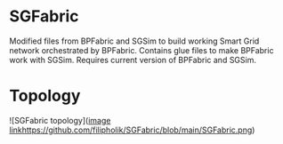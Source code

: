 # SGFabric
Modified files from BPFabric and SGSim to build working Smart Grid network orchestrated by BPFabric. 
Contains glue files to make BPFabric work with SGSim. 
Requires current version of BPFabric and SGSim.

# Topology 
![SGFabric topology]([image link](https://github.com/filipholik/SGFabric/blob/main/SGFabric.png)https://github.com/filipholik/SGFabric/blob/main/SGFabric.png)
